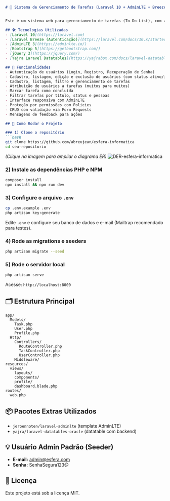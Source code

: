 ````markdown
# 🚀 Sistema de Gerenciamento de Tarefas (Laravel 10 + AdminLTE + Breeze)


Este é um sistema web para gerenciamento de tarefas (To-Do List), com autenticação de usuários, controle de permissões e interface responsiva utilizando **Laravel 10**, **AdminLTE 3** e **jQuery**.

## 🛠️ Tecnologias Utilizadas
- [Laravel 10](https://laravel.com)
- [Laravel Breeze (Autenticação)](https://laravel.com/docs/10.x/starter-kits#breeze)
- [AdminLTE 3](https://adminlte.io/)
- [Bootstrap 5](https://getbootstrap.com/)
- [jQuery 3](https://jquery.com/)
- [Yajra Laravel Datatables](https://yajrabox.com/docs/laravel-datatables)

## 🎯 Funcionalidades
- Autenticação de usuários (Login, Registro, Recuperação de Senha)
- Cadastro, listagem, edição e exclusão de usuários (com status ativo/inativo)
- Cadastro, listagem, filtro e gerenciamento de tarefas
- Atribuição de usuários a tarefas (muitos para muitos)
- Marcar tarefa como concluída
- Filtrar tarefas por título, status e pessoas
- Interface responsiva com AdminLTE
- Proteção por permissões com Policies
- CRUD com validação via Form Requests
- Mensagens de feedback para ações

## 🚀 Como Rodar o Projeto

### 1) Clone o repositório
```bash
git clone https://github.com/abreujean/esfera-informatica
cd seu-repositorio
````
*(Clique na imagem para ampliar o diagrama ER)*
![DER-esfera-informatica](https://github.com/user-attachments/assets/31d5dddc-946b-4cf8-b96d-1280e647524c)

### 2) Instale as dependências PHP e NPM

```bash
composer install
npm install && npm run dev
```

### 3) Configure o arquivo `.env`

```bash
cp .env.example .env
php artisan key:generate
```

Edite `.env` e configure seu banco de dados e e-mail (Mailtrap recomendado para testes).

### 4) Rode as migrations e seeders

```bash
php artisan migrate --seed
```

### 5) Rode o servidor local

```bash
php artisan serve
```

Acesse: `http://localhost:8000`



## 🗂️ Estrutura Principal

```
app/
  Models/
    Task.php
    User.php
    Profile.php
  Http/
    Controllers/
      RouteController.php
      TaskController.php
      UserController.php
    Middleware/
resources/
  views/
    layouts/
    components/
    profile/
    dashboard.blade.php
routes/
  web.php
```

## 📦 Pacotes Extras Utilizados

* `jeroennoten/laravel-adminlte` (template AdminLTE)
* `yajra/laravel-datatables-oracle` (datatable com backend)

## 💡 Usuário Admin Padrão (Seeder)

* **E-mail:** admin@esfera.com
* **Senha:** SenhaSegura123@

## 📝 Licença

Este projeto está sob a licença MIT.
